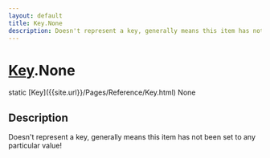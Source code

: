 ```yaml
---
layout: default
title: Key.None
description: Doesn't represent a key, generally means this item has not been set to any particular value!
---
```

# [Key]({{site.url}}/Pages/Reference/Key.html).None

<div class='signature' markdown='1'>
static [Key]({{site.url}}/Pages/Reference/Key.html) None
</div>

## Description
Doesn't represent a key, generally means this item has not been set to
any particular value!

